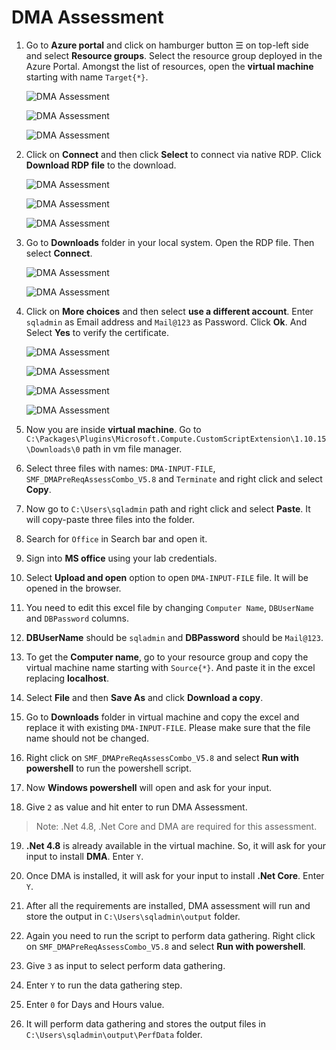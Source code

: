 # DMA Assessment

1. Go to **Azure portal** and click on hamburger button ☰ on top-left side and select **Resource groups**. Select the resource group deployed in the Azure Portal. Amongst the list of resources, open the **virtual machine** starting with name ```Target{*}```.

    ![DMA Assessment](assets/1.jpg)
    
    ![DMA Assessment](assets/2.jpg)
    
    ![DMA Assessment](assets/3.jpg)

2. Click on **Connect** and then click **Select** to connect via native RDP. Click **Download RDP file** to the download.

    ![DMA Assessment](assets/4.jpg)
    
    ![DMA Assessment](assets/5.jpg)
    
    ![DMA Assessment](assets/6.jpg)

3. Go to **Downloads** folder in your local system. Open the RDP file. Then select **Connect**.

    ![DMA Assessment](assets/7.jpg)
    
    ![DMA Assessment](assets/8.jpg)

4. Click on **More choices** and then select **use a different account**. Enter ```sqladmin``` as Email address and ```Mail@123``` as Password. Click **Ok**. And Select **Yes** to verify the certificate.
    
    ![DMA Assessment](assets/9.jpg)
    
    ![DMA Assessment](assets/10.jpg)
    
    ![DMA Assessment](assets/11.jpg)
    
    ![DMA Assessment](assets/12.jpg)

5. Now you are inside **virtual machine**. Go to ```C:\Packages\Plugins\Microsoft.Compute.CustomScriptExtension\1.10.15\Downloads\0``` path in vm file manager.

6. Select three files with names: ```DMA-INPUT-FILE```, ```SMF_DMAPreReqAssessCombo_V5.8``` and ```Terminate``` and right click and select **Copy**.

7. Now go to ```C:\Users\sqladmin``` path and right click and select **Paste**. It will copy-paste three files into the folder.

8. Search for ```Office``` in Search bar and open it.

9. Sign into **MS office** using your lab credentials.

10. Select **Upload and open** option to open ```DMA-INPUT-FILE``` file. It will be opened in the browser.

11. You need to edit this excel file by changing ```Computer Name```, ```DBUserName``` and ```DBPassword``` columns. 

12. **DBUserName** should be ```sqladmin``` and  **DBPassword** should be ```Mail@123```.

13. To get the **Computer name**, go to your resource group and copy the virtual machine name starting with ```Source{*}```. And paste it in the excel replacing **localhost**.

14. Select **File** and then **Save As** and click **Download a copy**. 

15. Go to **Downloads** folder in virtual machine and copy the excel and replace it with existing ```DMA-INPUT-FILE```. Please make sure that the file name should not be changed.

16. Right click on ```SMF_DMAPreReqAssessCombo_V5.8``` and select **Run with powershell** to run the powershell script.

17. Now **Windows powershell** will open and ask for your input.

18. Give ```2``` as value and hit enter to run DMA Assessment.

> Note: .Net 4.8, .Net Core and DMA are required for this assessment.  

19. **.Net 4.8** is already available in the virtual machine. So, it will ask for your input to install **DMA**. Enter ```Y```.

20. Once DMA is installed, it will ask for your input to install **.Net Core**. Enter ```Y```.

21. After all the requirements are installed, DMA assessment will run and store the output in ```C:\Users\sqladmin\output``` folder.

22. Again you need to run the script to perform data gathering. Right click on ```SMF_DMAPreReqAssessCombo_V5.8``` and select **Run with powershell**.

23. Give ```3``` as input to select perform data gathering.

24. Enter ```Y``` to run the data gathering step.

25. Enter ```0```  for Days and Hours value.

26. It will perform data gathering and stores the output files in ```C:\Users\sqladmin\output\PerfData``` folder.




